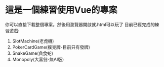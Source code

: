 # 這是一個練習使用Vue的專案
你可以直接下載整個專案，然後用瀏覽器開啟就.html可以玩了
目前已經完成的練習遊戲:
1. SlotMachine(老虎機)
2. PokerCardGame(撲克牌-目前只有發牌)
3. SnakeGame(貪食蛇)
4. Monopoly(大富翁-無AI版)
